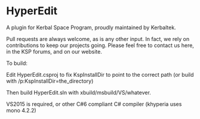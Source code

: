 HyperEdit
=========

A plugin for Kerbal Space Program, proudly maintained by Kerbaltek.

Pull requests are always welcome, as is any other input.  In fact, we rely on contributions to keep our projects going.  Please feel free to contact us here, in the KSP forums, and on our website.

To build:

Edit HyperEdit.csproj to fix KspInstallDir to point to the correct path (or build with /p:KspInstallDir=the_directory)

Then build HyperEdit.sln with xbuild/msbuild/VS/whatever.

VS2015 is required, or other C#6 compliant C# compiler (khyperia uses mono 4.2.2)
